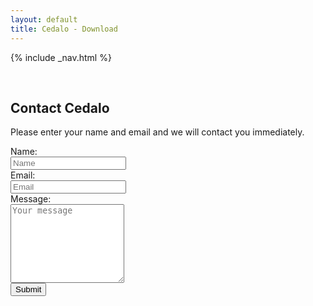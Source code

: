 ```yaml
---
layout: default
title: Cedalo - Download
---
```


<section id="banner" class="downloadpage" role="banner">
<!-- leave unchanged from here  --> 
    {% include _nav.html %}      
    <div class="container">
        <div class="row flex-start" class="align-items: flex-start;">
            <div class="col-md-12 col-sm-12">
                <div class="downloadpage-spacer">
                    <p>&nbsp;</p>
                </div>
            </div>
<!-- until here for nav menus to work smoothly  -->
            <div class="downloadpage-box">
                <div class="col-md-10 col-sm-10 col-md-offset-1 col-sm-offset-1">
                    <h1 class="section-header">Contact Cedalo</h1>
                    <p>Please enter your name and email and we will contact you immediately.</p>
                        <form class="form-horizontal control-label contactcedalo">
                            <div class="form-group">
                                <label for="inputName" class="col-sm-3">Name:</label>
                                <div class="col-sm-7">
                                <input type="text" class="form-control" id="inputName" placeholder="Name">
                                </div>
                            </div>
                            <div class="form-group">
                                <label for="inputEmail" class="col-sm-3">Email:</label>
                                <div class="col-sm-7">
                                <input type="email" class="form-control" id="inputEmail" placeholder="Email">
                                </div>
                            </div>
                            <div class="form-group">
                                <label for="inputMessage" class="col-sm-3">Message:</label>
                                <div class="col-sm-7">
                                <textarea class="form-control" rows="8" id="inputMessage" placeholder="Your message"></textarea>
                                </div>
                            </div>
                            <div class="form-group">
                                <div class="col-sm-offset-8 col-sm-8">
                                <button type="submit" class="btn btn-large">Submit</button>
                                </div>
                            </div>
                        </form>
                </div>
            </div>
        </div>
    </div>
</section><!-- banner -->





